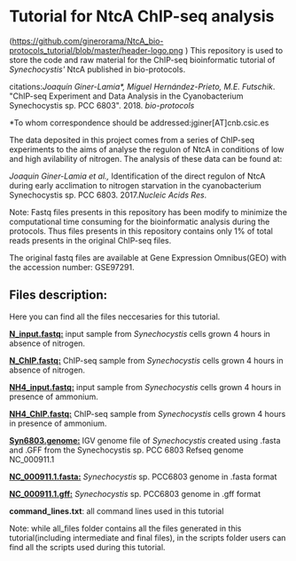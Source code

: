 # Tutorial for NtcA ChIP-seq analysis 
(https://github.com/ginerorama/NtcA_bio-protocols_tutorial/blob/master/header-logo.png )
This repository is used to store the code and raw material for the ChIP-seq bioinformatic tutorial of _Synechocystis'_ NtcA published in bio-protocols.



citations:_Joaquín Giner-Lamia*, Miguel Hernández-Prieto, M.E. Futschik_. "ChIP-seq Experiment and Data Analysis in the Cyanobacterium Synechocystis sp. PCC 6803". 2018. _bio-protocols_

*To whom correspondence should be addressed:jginer[AT]cnb.csic.es


The data deposited in this project comes from a series of ChIP-seq experiments to the aims of analyse the regulon of NtcA in conditions of low and high avilability of nitrogen. The analysis of these data can be found at:

_Joaquin Giner-Lamia et al.,_ Identification of the direct regulon of NtcA during early acclimation to nitrogen starvation in the cyanobacterium Synechocystis sp. PCC 6803. 2017._Nucleic Acids Res_.


Note: Fastq files presents in this repository has been modify to minimize the computational time consuming for the bioinformatic analysis during the protocols. Thus files presents in this repository contains only 1% of total reads presents in the original ChIP-seq files.

The original fastq files are available at Gene Expression Omnibus(GEO) with the accession number: GSE97291.


## **Files description:**

Here you can find all the files neccesaries for this tutorial.

[**N_input.fastq:**](https://github.com/ginerorama/NtcA_bio-protocols_tutorial/blob/master/N_input.fastq.zip) input sample from _Synechocystis_ cells grown 4 hours in absence of nitrogen.

[**N_ChIP.fastq:**](https://github.com/ginerorama/NtcA_bio-protocols_tutorial/blob/master/N_ChIP.fastq.zip) ChIP-seq sample from _Synechocystis_ cells grown 4 hours in absence of nitrogen.

[**NH4_input.fastq:**](https://github.com/ginerorama/NtcA_bio-protocols_tutorial/blob/master/NH4_input.fastq.zip) input sample from _Synechocystis_ cells grown 4 hours in presence of ammonium.

[**NH4_ChIP.fastq:**](https://github.com/ginerorama/NtcA_bio-protocols_tutorial/blob/master/NH4_ChIP.fastq.zip) ChIP-seq sample from _Synechocystis_ cells grown 4 hours in presence of ammonium.

[**Syn6803.genome:**](https://github.com/ginerorama/NtcA_bio-protocols_tutorial/blob/master/syn6803.genome) IGV genome file of _Synechocystis_ created using .fasta and .GFF from the          Synechocystis sp. PCC 6803 Refseq                 genome NC_000911.1

[**NC_000911.1.fasta:**](https://github.com/ginerorama/NtcA_bio-protocols_tutorial/blob/master/NC_000911.1.fasta) _Synechocystis_ sp. PCC6803 genome in .fasta format                

[**NC_000911.1.gff:**](https://github.com/ginerorama/NtcA_bio-protocols_tutorial/blob/master/NC_000911.1.gff) _Synechocystis_ sp. PCC6803 genome in .gff format  

**command_lines.txt**: all command lines used in this tutorial

Note: while all_files folder contains all the files generated in this tutorial(including intermediate and final files), in the scripts folder users can find all the scripts used during this tutorial.




